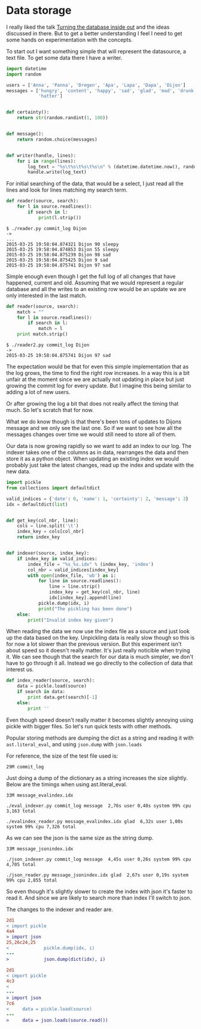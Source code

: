Data storage
============

I really liked the talk [Turning the database inside out](http://blog.confluent.io/2015/03/04/turning-the-database-inside-out-with-apache-samza/) and the ideas discussed in there. But to get a better understanding I feel I need to get some hands on experimentation with the concepts.

To start out I want something simple that will represent the datasource, a text file. To get some data there I have a writer.

```python
import datetime
import random

users = ['Anna', 'Panna', 'Dregen', 'Apa', 'Lapa', 'Dapa', 'Dijon']
messages = ['hungry', 'content', 'happy', 'sad', 'glad', 'mad', 'drunk', 'skunker', 'sleepy', 'derpy', 'catter',
            'hatter']


def certainty():
    return str(random.randint(1, 100))


def message():
    return random.choice(messages)


def writer(handle, lines):
    for i in range(lines):
        log_text = "%s\t%s\t%s\t%s\n" % (datetime.datetime.now(), random.choice(users), certainty(), message())
        handle.write(log_text)
```

For initial searching of the data, that would be a select, I just read all the lines and look for lines matching my search term.

```python
def reader(source, search):
	for l in source.readlines():
		if search in l:
			print(l.strip())
```

```
$ ./reader.py commit_log Dijon
->
...
2015-03-25 19:58:04.874321 Dijon 90 sleepy
2015-03-25 19:58:04.874853 Dijon 55 sleepy
2015-03-25 19:58:04.875239 Dijon 98 sad
2015-03-25 19:58:04.875425 Dijon 9 sad
2015-03-25 19:58:04.875741 Dijon 97 sad
```

Simple enough even though I get the full log of all changes that have happened, current and old. Assuming that we would represent a regular database and all the writes to an existing row would be an update we are only interested in the last match.

```python
def reader(source, search):
    match = ""
    for l in source.readlines():
        if search in l:
            match = l
    print match.strip()
```

```
$ ./reader2.py commit_log Dijon
->
2015-03-25 19:58:04.875741 Dijon 97 sad
```

The expectation would be that for even this simple implementation that as the log grows, the time to find the right row increases. In a way this is a bit unfair at the moment since we are actually not updating in place but just growing the commit log for every update. But I imagine this being similar to adding a lot of new users.

Or after growing the log a bit that does not really affect the timing that much. So let's scratch that for now.

What we do know though is that there's been tons of updates to Dijons message and we only see the last one. So if we want to see how all the messages changes over time we would still need to store all of them.

Our data is now growing rapidly so we want to add an index to our log. The indexer takes one of the columns as in data, rearranges the data and then store it as a python object. When updating an existing index we would probably just take the latest changes, read up the index and update with the new data.

```python
import pickle
from collections import defaultdict

valid_indices = {'date': 0, 'name': 1, 'certainty': 2, 'message': 3}
idx = defaultdict(list)


def get_key(col_nbr, line):
    cols = line.split('\t')
    index_key = cols[col_nbr]
    return index_key


def indexer(source, index_key):
    if index_key in valid_indices:
        index_file = "%s_%s.idx" % (index_key, 'index')
        col_nbr = valid_indices[index_key]
        with open(index_file, 'wb') as i:
            for line in source.readlines():
                line = line.strip()
                index_key = get_key(col_nbr, line)
                idx[index_key].append(line)
            pickle.dump(idx, i)
            print("The pickling has been done")
    else:
        print("Invalid index key given")
```

When reading the data we now use the index file as a source and just look up the data based on the key. Unpickling data is really slow though so this is for now a lot slower than the previous version. But this experiment isn't about speed so it doesn't really matter. It's just really noticible when trying it. We can see though that the search for our data is much simpler, we don't have to go through it all. Instead we go directly to the collection of data that interest us.

```python
def index_reader(source, search):
    data = pickle.load(source)
    if search in data:
        print data.get(search)[-1]
    else:
        print ''
```

Even though speed doesn't really matter it becomes slightly annoying using pickle with bigger files. So let's run quick tests with other methods.

Popular storing methods are dumping the dict as a string and reading it with `ast.literal_eval`, and using `json.dump` with `json.loads`

For reference, the size of the test file used is:
```
29M commit_log
```

Just doing a dump of the dictionary as a string increases the size slightly. Below are the timings when using ast.literal_eval.
```
33M message_evalindex.idx

./eval_indexer.py commit_log message  2,76s user 0,40s system 99% cpu 3,163 total

./evalindex_reader.py message_evalindex.idx glad  6,32s user 1,00s system 99% cpu 7,326 total
```

As we can see the json is the same size as the string dump.

```
33M message_jsonindex.idx

./json_indexer.py commit_log message  4,45s user 0,26s system 99% cpu 4,705 total

./json_reader.py message_jsonindex.idx glad  2,67s user 0,19s system 99% cpu 2,855 total
```

So even though it's slightly slower to create the index with json it's faster to read it. And since we are likely to search more than index I'll switch to json.

The changes to the indexer and reader are.
```diff
2d1
< import pickle
4a4
> import json
25,26c24,25
<             pickle.dump(idx, i)
---
>             json.dump(dict(idx), i)
```

```diff
2d1
< import pickle
4c3
<
---
> import json
7c6
<     data = pickle.load(source)
---
>     data = json.loads(source.read())
```

